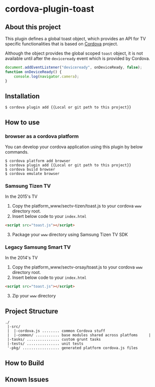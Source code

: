 # cordova-plugin-toast

## About this project
This plugin defines a global toast object, which provides an API for TV specific functionalities that is based on [Cordova](https://cordova.apache.org/) project.

Although the object provides the global scoped `toast` object, it is not available until after the `deviceready` event which is provided by Cordova.
```javascript
document.addEventListener("deviceready", onDeviceReady, false);
function onDeviceReady() {
    console.log(navigator.camera);
}
```

## Installation
```shell
$ cordova plugin add {{Local or git path to this project}}
```

## How to use
### browser as a cordova platform
You can develop your cordova application using this plugin by below commands.
```shell
$ cordova platform add browser
$ cordova plugin add {{Local or git path to this project}}
$ cordova build browser
$ cordova emulate browser
```

### Samsung Tizen TV
In the 2015's TV
1. Copy the platform_www/sectv-tizen/toast.js to your cordova `www` directory root.
2. Insert below code to your `index.html`
```HTML
<script src="toast.js"></script>
```
3. Package your `www` directory using Samsung Tizen TV SDK

### Legacy Samsung Smart TV
In the 2014's TV
1. Copy the platform_www/sectv-orsay/toast.js to your cordova `www` directory root.
2. Insert below code to your `index.html`
```HTML
<script src="toast.js"></script>
```
3. Zip your `www` directory
## Project Structure
    ./
     |-src/
     |  |-cordova.js ........ common Cordova stuff
     |  |-common/ ........... base modules shared across platfoms     |
     |-tasks/ ............... custom grunt tasks
     |-tests/ ............... unit tests
     '-pkg/ ................. generated platform cordova.js files

## How to Build

## Known Issues
